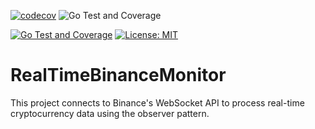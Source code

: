 [![codecov](https://codecov.io/gh/arturogonzalezm/RealTimeBinanceMonitor/graph/badge.svg?token=I4cOxsac0y)](https://codecov.io/gh/arturogonzalezm/RealTimeBinanceMonitor)
![Go Test and Coverage](https://github.com/arturogonzalezm/RealTimeBinanceMonitor/actions/workflows/workflow.yml/badge.svg)

[![Go Test and Coverage](https://github.com/arturogonzalezm/RealTimeBinanceMonitor/actions/workflows/workflow.yml/badge.svg)](https://github.com/arturogonzalezm/RealTimeBinanceMonitor/actions/workflows/workflow.yml)
[![License: MIT](https://img.shields.io/badge/License-MIT-purple.svg)](https://opensource.org/licenses/MIT)

# RealTimeBinanceMonitor

This project connects to Binance's WebSocket API to process real-time cryptocurrency data using the observer pattern.

